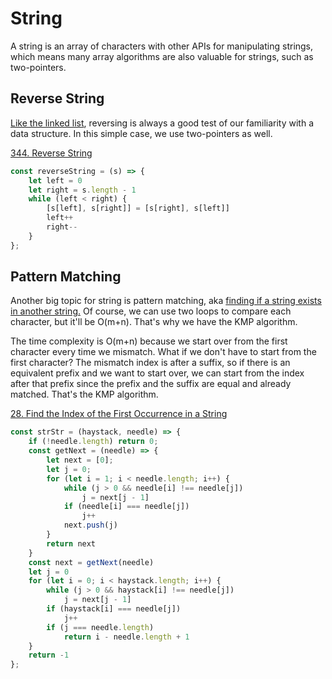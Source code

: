 # String
A string is an array of characters with other APIs for manipulating strings, which means many array algorithms are also valuable for strings, such as two-pointers.

## Reverse String
[Like the linked list](https://github.com/YWoooo/My-Note-of-Algorithms-Data-Structures/blob/master/LinkedList.md#206-reverse-linked-list), reversing is always a good test of our familiarity with a data structure. In this simple case, we use two-pointers as well.

[344. Reverse String](https://leetcode.com/problems/reverse-string/)
```js
const reverseString = (s) => {
    let left = 0
    let right = s.length - 1
    while (left < right) {
        [s[left], s[right]] = [s[right], s[left]]
        left++
        right--
    }
};
```

## Pattern Matching
Another big topic for string is pattern matching, aka [finding if a string exists in another string.](https://leetcode.com/problems/find-the-index-of-the-first-occurrence-in-a-string) Of course, we can use two loops to compare each character, but it'll be O(m+n). That's why we have the KMP algorithm.

The time complexity is O(m+n) because we start over from the first character every time we mismatch. What if we don't have to start from the first character? The mismatch index is after a suffix, so if there is an equivalent prefix and we want to start over, we can start from the index after that prefix since the prefix and the suffix are equal and already matched. That's the KMP algorithm.

[28. Find the Index of the First Occurrence in a String](https://leetcode.com/problems/find-the-index-of-the-first-occurrence-in-a-string)
```js
const strStr = (haystack, needle) => {
    if (!needle.length) return 0;
    const getNext = (needle) => {
        let next = [0];
        let j = 0;
        for (let i = 1; i < needle.length; i++) {
            while (j > 0 && needle[i] !== needle[j])
                j = next[j - 1]
            if (needle[i] === needle[j])
                j++
            next.push(j)
        }
        return next
    }
    const next = getNext(needle)
    let j = 0
    for (let i = 0; i < haystack.length; i++) {
        while (j > 0 && haystack[i] !== needle[j])
            j = next[j - 1]
        if (haystack[i] === needle[j])
            j++
        if (j === needle.length)
            return i - needle.length + 1
    }
    return -1
};
```
